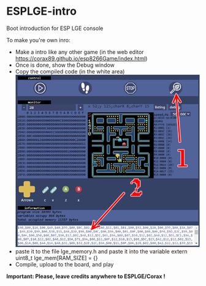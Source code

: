 # ESPLGE-intro
Boot introduction for ESP LGE console

To make you're own inro:
- Make a intro like any other game (in the web editor https://corax89.github.io/esp8266Game/index.html)
- Once is done, show the Debug window
- Copy the compiled code (in the white area)
![screenshot](https://github.com/Loopingstar/ESPLGE-intro/blob/master/9287791583865382100.png)
- paste it to the file lge_memory.h and paste it into the variable extern uint8_t lge_mem[RAM_SIZE] = {}
- Compile, upload to the board, and play

**Important: Please, leave credits anywhere to ESPLGE/Corax !**
